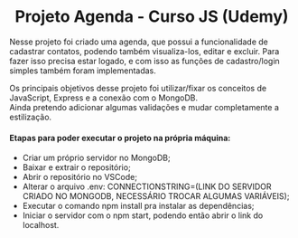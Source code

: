 <h1 align="center">Projeto Agenda - Curso JS (Udemy)</h1>

<p>Nesse projeto foi criado uma agenda, que possui a funcionalidade de cadastrar contatos, podendo também visualiza-los, editar e excluir. Para fazer isso precisa estar logado, e com isso as funções de cadastro/login simples também foram implementadas.</p>

<p>Os principais objetivos desse projeto foi utilizar/fixar os conceitos de JavaScript, Express e a conexão com o MongoDB.<br>
Ainda pretendo adicionar algumas validações e mudar completamente a estilização.
</p>

<h4>Etapas para poder executar o projeto na própria máquina:</H4>
<ul>
  <li>Criar um próprio servidor no MongoDB;</li>
  <li>Baixar e extrair o repositório;</li>
  <li>Abrir o repositório no VSCode;</li>
  <li>Alterar o arquivo .env: CONNECTIONSTRING=(LINK DO SERVIDOR CRIADO NO MONGODB, NECESSÁRIO TROCAR ALGUMAS VARIÁVEIS);</li>
  <li>Executar o comando npm install pra instalar as dependências;</li>
  <li>Iniciar o servidor com o npm start, podendo então abrir o link do localhost.</li>
</ul>
